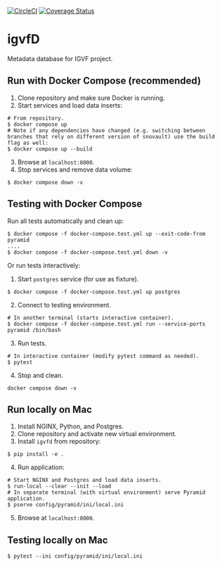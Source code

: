 [![CircleCI](https://circleci.com/gh/IGVF-DACC/igvfd/tree/dev.svg?style=svg)](https://circleci.com/gh/IGVF-DACC/igvfd/tree/dev)
[![Coverage Status](https://coveralls.io/repos/github/IGVF-DACC/igvfd/badge.svg?branch=dev)](https://coveralls.io/github/IGVF-DACC/igvfd?branch=dev)
# igvfD
Metadata database for IGVF project.

## Run with Docker Compose (recommended)
1. Clone repository and make sure Docker is running.
2. Start services and load data inserts:
```
# From repository.
$ docker compose up
# Note if any dependencies have changed (e.g. switching between branches that rely on different version of snovault) use the build flag as well:
$ docker compose up --build
```
3. Browse at `localhost:8000`.
4. Stop services and remove data volume:
```
$ docker compose down -v
```

## Testing with Docker Compose

Run all tests automatically and clean up:
```
$ docker compose -f docker-compose.test.yml up --exit-code-from pyramid
....
$ docker compose -f docker-compose.test.yml down -v
```

Or run tests interactively:
1. Start `postgres` service (for use as fixture).
```
$ docker compose -f docker-compose.test.yml up postgres
```
2. Connect to testing environment.
```
# In another terminal (starts interactive container).
$ docker compose -f docker-compose.test.yml run --service-ports pyramid /bin/bash
```
3. Run tests.
```
# In interactive container (modify pytest command as needed).
$ pytest
```
4. Stop and clean.
```
docker compose down -v
```

## Run locally on Mac
1. Install NGINX, Python, and Postgres.
2. Clone repository and activate new virtual environment.
3. Install `igvfd` from repository:
```
$ pip install -e .
```
4. Run application:
```
# Start NGINX and Postgres and load data inserts.
$ run-local --clear --init --load
# In separate terminal (with virtual environment) serve Pyramid application.
$ pserve config/pyramid/ini/local.ini
```
5. Browse at `localhost:8000`.

## Testing locally on Mac
```
$ pytest --ini config/pyramid/ini/local.ini
```